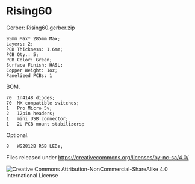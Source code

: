 # Rising60

Gerber: Rising60.gerber.zip


    95mm Max* 285mm Max;
    Layers: 2;
    PCB Thickness: 1.6mm;
    PCB Qty.: 5;
    PCB Color: Green;
    Surface Finish: HASL;
    Copper Weight: 1oz;
    Panelized PCBs: 1

BOM.


    70  1n4148 diodes;
    70  MX compatible switches;
    1   Pro Micro 5v;
    2   12pin headers;
    1   mini USB connector;
    1   2U PCB mount stabilizers;
    
Optional.


    8   WS2812B RGB LEDs;


Files released under https://creativecommons.org/licenses/by-nc-sa/4.0/

![Creative Commons Attribution-NonCommercial-ShareAlike 4.0 International License](https://i.creativecommons.org/l/by-nc-sa/4.0/88x31.png)
